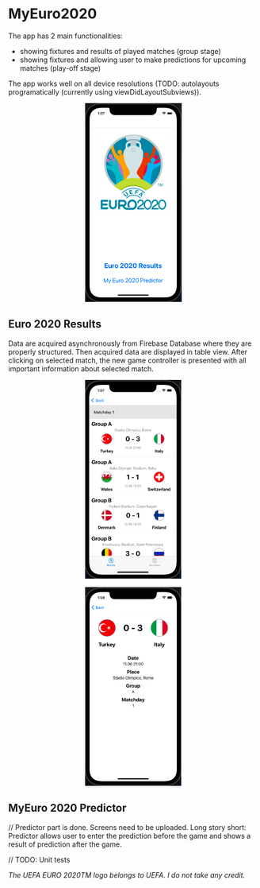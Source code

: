 # MyEuro2020

The app has 2 main functionalities:
- showing fixtures and results of played matches (group stage)
- showing fixtures and allowing user to make predictions for upcoming matches (play-off stage)

The app works well on all device resolutions (TODO: autolayouts programatically (currently using viewDidLayoutSubviews)).

<p align="center"><img src="/screens/1.png" witdh="200" height="400" alt=""></p>

## Euro 2020 Results

Data are acquired asynchronously from Firebase Database where they are properly structured. Then acquired data are displayed in table view. After clicking on selected match, the new game controller is presented with all important information about selected match.

<p align="center"><img src="/screens/2.png" witdh="200" height="400" alt=""></p>
<p align="center"><img src="/screens/3.png" witdh="200" height="400" alt=""></p>

## MyEuro 2020 Predictor

// Predictor part is done. Screens need to be uploaded. Long story short: Predictor allows user to enter the prediction before the game and shows a result of prediction after the game.


// TODO: Unit tests


<i>The UEFA EURO 2020TM logo belongs to UEFA. I do not take any credit.</i>
